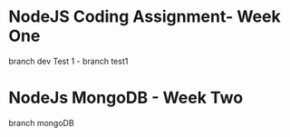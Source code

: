 # NodeJS Coding Assignment- Week One

branch dev
Test 1 - branch test1

# NodeJs MongoDB - Week Two

branch mongoDB
